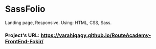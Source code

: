 # SassFolio
Landing page, Responsive. Using: HTML, CSS, Sass. <br />
### Project's URL: https://yarahigagy.github.io/RouteAcademy-FrontEnd-Fokir/
